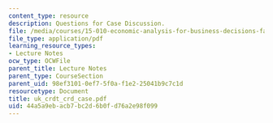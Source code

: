 ```yaml
---
content_type: resource
description: Questions for Case Discussion.
file: /media/courses/15-010-economic-analysis-for-business-decisions-fall-2004/44a5a9ebacb7bc2d6b0fd76a2e98f099_uk_crdt_crd_case.pdf
file_type: application/pdf
learning_resource_types:
- Lecture Notes
ocw_type: OCWFile
parent_title: Lecture Notes
parent_type: CourseSection
parent_uid: 98ef3101-0ef7-5f0a-f1e2-25041b9c7c1d
resourcetype: Document
title: uk_crdt_crd_case.pdf
uid: 44a5a9eb-acb7-bc2d-6b0f-d76a2e98f099
---
```

